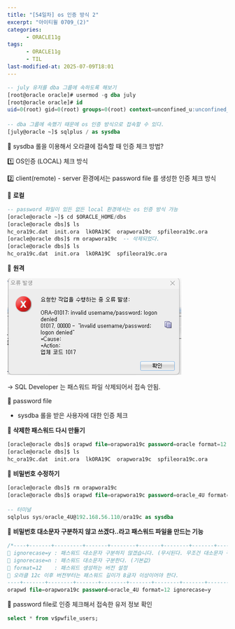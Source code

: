 ```yaml
---
title: "[54일차] os 인증 방식 2"
excerpt: "아이티윌 0709_(2)"
categories:
      - ORACLE11g
tags:
      - ORACLE11g
      - TIL
last-modified-at: 2025-07-09T18:01
---
```


```sql
-- july 유저를 dba 그룹에 속하도록 해보기
[root@oracle oracle]# usermod -g dba july
[root@oracle oracle]# id
uid=0(root) gid=0(root) groups=0(root) context=unconfined_u:unconfined_r:unconfined_t:s0-s0:c0.c1023

-- dba 그룹에 속했기 때문에 os 인증 방식으로 접속할 수 있다.
[july@oracle ~]$ sqlplus / as sysdba

```

📍 sysdba  롤을 이용해서 오라클에 접속할 때 인증 체크 방법?

1️⃣ OS인증 (LOCAL) 체크 방식

2️⃣ client(remote) - server 환경에서는 password file 를 생성한 인증 체크 방식

🌳 **로컬**

```sql
-- password 파일이 있든 없든 local 환경에서는 os 인증 방식 가능
[oracle@oracle ~]$ cd $ORACLE_HOME/dbs
[oracle@oracle dbs]$ ls
hc_ora19c.dat  init.ora  lkORA19C  orapwora19c  spfileora19c.ora
[oracle@oracle dbs]$ rm orapwora19c  -- 삭제되었다.
[oracle@oracle dbs]$ ls
hc_ora19c.dat  init.ora  lkORA19C  spfileora19c.ora
```

🌳 **원격**

![image.png](/assets/20250709/1.png)

→ SQL Developer 는 패스워드 파일 삭제되어서 접속 안됨.

📍 password file

- sysdba 롤을 받은 사용자에 대한 인증 체크

🌳 **삭제한 패스워드 다시 만들기**

```sql
[oracle@oracle dbs]$ orapwd file=orapwora19c password=oracle format=12
[oracle@oracle dbs]$ ls
hc_ora19c.dat  init.ora  lkORA19C  orapwora19c  spfileora19c.ora
```

🌳 **비밀번호 수정하기**

```sql
[oracle@oracle dbs]$ rm orapwora19c
[oracle@oracle dbs]$ orapwd file=orapwora19c password=oracle_4U format=12

-- 터미널
sqlplus sys/oracle_4U@192.168.56.110/ora19c as sysdba
```

🌳 **비밀번호 대소문자 구분하지 않고 쓰겠다..라고 패스워드 파일을 만드는 기능**

```sql
/*----+-------+---------+-------+--------+-------+--------+-------+--------+-------+----
📍 ignorecase=y : 패스워드 대소문자 구분하지 않겠습니다. (무시된다. 무조건 대소문자 구분한다.)
📍 ignorecase=n : 패스워드 대소문자 구분한다. (기본값)      
📍 format=12    : 패스워드 생성하는 버전 설정
📍 오라클 12c 이후 버전부터는 패스워드 길이가 8글자 이상이어야 한다.     
----+-------+--------+-------+--------+-------+--------+-------+--------+-------+-----*/
orapwd file=orapwora19c password=oracle_4U format=12 ignorecase=y
```

🌳 password file로 인증 체크해서 접속한 유저 정보 확인

```sql
select * from v$pwfile_users;
```